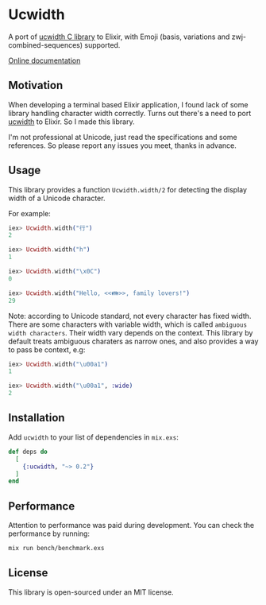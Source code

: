# Ucwidth

A port of [ucwidth C library](https://www.cl.cam.ac.uk/~mgk25/ucs/wcwidth.c) to Elixir, with Emoji (basis, variations and zwj-combined-sequences) supported.

[Online documentation](https://hexdocs.pm/ucwidth/Ucwidth.html)

## Motivation

When developing a terminal based Elixir application, I found lack of some library handling character width correctly. Turns out there's a need to port [ucwidth](https://www.cl.cam.ac.uk/~mgk25/ucs/wcwidth.c) to Elixir. So I made this library.

I'm not professional at Unicode, just read the specifications and some references. So please report any issues you meet, thanks in advance.

## Usage

This library provides a function `Ucwidth.width/2` for detecting the display width of a Unicode character.

For example:

```elixir
iex> Ucwidth.width("行")
2

iex> Ucwidth.width("h")
1

iex> Ucwidth.width("\x0C")
0

iex> Ucwidth.width("Hello, <<👪>>, family lovers!")
29
```

Note: according to Unicode standard, not every character has fixed width. There are some characters with variable width, which is called `ambiguous width characters`. Their width vary depends on the context. This library by default treats ambiguous charaters as narrow ones, and also provides a way to pass be context, e.g:

```elixir
iex> Ucwidth.width("\u00a1")
1

iex> Ucwidth.width("\u00a1", :wide)
2
```

## Installation

Add `ucwidth` to your list of dependencies in `mix.exs`:

```elixir
def deps do
  [
    {:ucwidth, "~> 0.2"}
  ]
end
```

## Performance

Attention to performance was paid during development. You can check the performance by running:

```sh
mix run bench/benchmark.exs
```

## License

This library is open-sourced under an MIT license.
